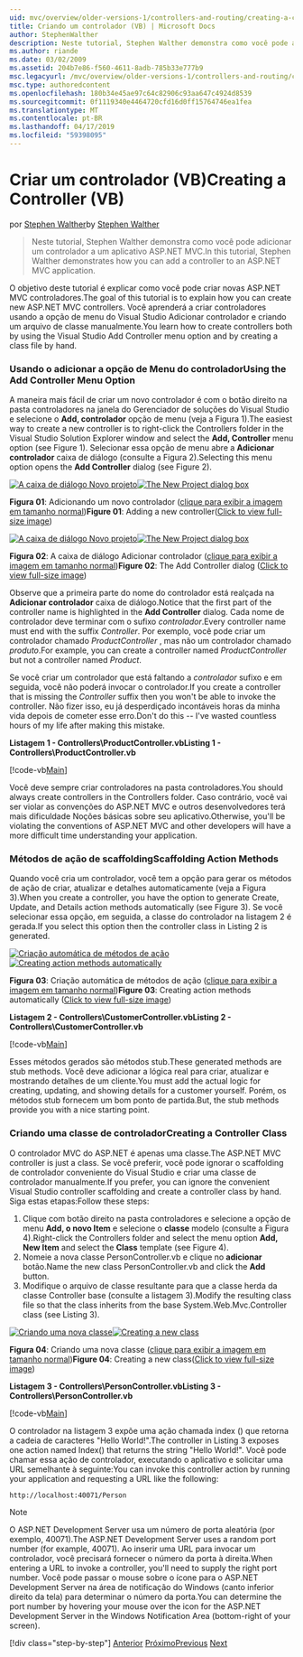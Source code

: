 ```yaml
---
uid: mvc/overview/older-versions-1/controllers-and-routing/creating-a-controller-vb
title: Criando um controlador (VB) | Microsoft Docs
author: StephenWalther
description: Neste tutorial, Stephen Walther demonstra como você pode adicionar um controlador a um aplicativo ASP.NET MVC.
ms.author: riande
ms.date: 03/02/2009
ms.assetid: 204b7e86-f560-4611-8adb-785b33e777b9
msc.legacyurl: /mvc/overview/older-versions-1/controllers-and-routing/creating-a-controller-vb
msc.type: authoredcontent
ms.openlocfilehash: 180b34e45ae97c64c82906c93aa647c4924d8539
ms.sourcegitcommit: 0f1119340e4464720cfd16d0ff15764746ea1fea
ms.translationtype: MT
ms.contentlocale: pt-BR
ms.lasthandoff: 04/17/2019
ms.locfileid: "59398095"
---
```

# <a name="creating-a-controller-vb"></a><span data-ttu-id="60e95-103">Criar um controlador (VB)</span><span class="sxs-lookup"><span data-stu-id="60e95-103">Creating a Controller (VB)</span></span>

<span data-ttu-id="60e95-104">por [Stephen Walther](https://github.com/StephenWalther)</span><span class="sxs-lookup"><span data-stu-id="60e95-104">by [Stephen Walther](https://github.com/StephenWalther)</span></span>

> <span data-ttu-id="60e95-105">Neste tutorial, Stephen Walther demonstra como você pode adicionar um controlador a um aplicativo ASP.NET MVC.</span><span class="sxs-lookup"><span data-stu-id="60e95-105">In this tutorial, Stephen Walther demonstrates how you can add a controller to an ASP.NET MVC application.</span></span>


<span data-ttu-id="60e95-106">O objetivo deste tutorial é explicar como você pode criar novas ASP.NET MVC controladores.</span><span class="sxs-lookup"><span data-stu-id="60e95-106">The goal of this tutorial is to explain how you can create new ASP.NET MVC controllers.</span></span> <span data-ttu-id="60e95-107">Você aprenderá a criar controladores usando a opção de menu do Visual Studio Adicionar controlador e criando um arquivo de classe manualmente.</span><span class="sxs-lookup"><span data-stu-id="60e95-107">You learn how to create controllers both by using the Visual Studio Add Controller menu option and by creating a class file by hand.</span></span>

### <a name="using-the-add-controller-menu-option"></a><span data-ttu-id="60e95-108">Usando o adicionar a opção de Menu do controlador</span><span class="sxs-lookup"><span data-stu-id="60e95-108">Using the Add Controller Menu Option</span></span>

<span data-ttu-id="60e95-109">A maneira mais fácil de criar um novo controlador é com o botão direito na pasta controladores na janela do Gerenciador de soluções do Visual Studio e selecione o **Add, controlador** opção de menu (veja a Figura 1).</span><span class="sxs-lookup"><span data-stu-id="60e95-109">The easiest way to create a new controller is to right-click the Controllers folder in the Visual Studio Solution Explorer window and select the **Add, Controller** menu option (see Figure 1).</span></span> <span data-ttu-id="60e95-110">Selecionar essa opção de menu abre a **Adicionar controlador** caixa de diálogo (consulte a Figura 2).</span><span class="sxs-lookup"><span data-stu-id="60e95-110">Selecting this menu option opens the **Add Controller** dialog (see Figure 2).</span></span>


<span data-ttu-id="60e95-111">[![A caixa de diálogo Novo projeto](creating-a-controller-vb/_static/image1.jpg)](creating-a-controller-vb/_static/image1.png)</span><span class="sxs-lookup"><span data-stu-id="60e95-111">[![The New Project dialog box](creating-a-controller-vb/_static/image1.jpg)](creating-a-controller-vb/_static/image1.png)</span></span>

<span data-ttu-id="60e95-112">**Figura 01**: Adicionando um novo controlador ([clique para exibir a imagem em tamanho normal](creating-a-controller-vb/_static/image2.png))</span><span class="sxs-lookup"><span data-stu-id="60e95-112">**Figure 01**: Adding a new controller([Click to view full-size image](creating-a-controller-vb/_static/image2.png))</span></span>


<span data-ttu-id="60e95-113">[![A caixa de diálogo Novo projeto](creating-a-controller-vb/_static/image2.jpg)](creating-a-controller-vb/_static/image3.png)</span><span class="sxs-lookup"><span data-stu-id="60e95-113">[![The New Project dialog box](creating-a-controller-vb/_static/image2.jpg)](creating-a-controller-vb/_static/image3.png)</span></span>

<span data-ttu-id="60e95-114">**Figura 02**: A caixa de diálogo Adicionar controlador ([clique para exibir a imagem em tamanho normal](creating-a-controller-vb/_static/image4.png))</span><span class="sxs-lookup"><span data-stu-id="60e95-114">**Figure 02**: The Add Controller dialog ([Click to view full-size image](creating-a-controller-vb/_static/image4.png))</span></span>


<span data-ttu-id="60e95-115">Observe que a primeira parte do nome do controlador está realçada na **Adicionar controlador** caixa de diálogo.</span><span class="sxs-lookup"><span data-stu-id="60e95-115">Notice that the first part of the controller name is highlighted in the **Add Controller** dialog.</span></span> <span data-ttu-id="60e95-116">Cada nome de controlador deve terminar com o sufixo *controlador*.</span><span class="sxs-lookup"><span data-stu-id="60e95-116">Every controller name must end with the suffix *Controller*.</span></span> <span data-ttu-id="60e95-117">Por exemplo, você pode criar um controlador chamado *ProductController* , mas não um controlador chamado *produto*.</span><span class="sxs-lookup"><span data-stu-id="60e95-117">For example, you can create a controller named *ProductController* but not a controller named *Product*.</span></span>


<span data-ttu-id="60e95-118">Se você criar um controlador que está faltando a *controlador* sufixo e em seguida, você não poderá invocar o controlador.</span><span class="sxs-lookup"><span data-stu-id="60e95-118">If you create a controller that is missing the *Controller* suffix then you won't be able to invoke the controller.</span></span> <span data-ttu-id="60e95-119">Não fizer isso, eu já desperdiçado incontáveis horas da minha vida depois de cometer esse erro.</span><span class="sxs-lookup"><span data-stu-id="60e95-119">Don't do this -- I've wasted countless hours of my life after making this mistake.</span></span>


<span data-ttu-id="60e95-120">**Listagem 1 - Controllers\ProductController.vb**</span><span class="sxs-lookup"><span data-stu-id="60e95-120">**Listing 1 - Controllers\ProductController.vb**</span></span>

[!code-vb[Main](creating-a-controller-vb/samples/sample1.vb)]

<span data-ttu-id="60e95-121">Você deve sempre criar controladores na pasta controladores.</span><span class="sxs-lookup"><span data-stu-id="60e95-121">You should always create controllers in the Controllers folder.</span></span> <span data-ttu-id="60e95-122">Caso contrário, você vai ser violar as convenções do ASP.NET MVC e outros desenvolvedores terá mais dificuldade Noções básicas sobre seu aplicativo.</span><span class="sxs-lookup"><span data-stu-id="60e95-122">Otherwise, you'll be violating the conventions of ASP.NET MVC and other developers will have a more difficult time understanding your application.</span></span>

### <a name="scaffolding-action-methods"></a><span data-ttu-id="60e95-123">Métodos de ação de scaffolding</span><span class="sxs-lookup"><span data-stu-id="60e95-123">Scaffolding Action Methods</span></span>

<span data-ttu-id="60e95-124">Quando você cria um controlador, você tem a opção para gerar os métodos de ação de criar, atualizar e detalhes automaticamente (veja a Figura 3).</span><span class="sxs-lookup"><span data-stu-id="60e95-124">When you create a controller, you have the option to generate Create, Update, and Details action methods automatically (see Figure 3).</span></span> <span data-ttu-id="60e95-125">Se você selecionar essa opção, em seguida, a classe do controlador na listagem 2 é gerada.</span><span class="sxs-lookup"><span data-stu-id="60e95-125">If you select this option then the controller class in Listing 2 is generated.</span></span>


<span data-ttu-id="60e95-126">[![Criação automática de métodos de ação](creating-a-controller-vb/_static/image3.jpg)](creating-a-controller-vb/_static/image5.png)</span><span class="sxs-lookup"><span data-stu-id="60e95-126">[![Creating action methods automatically](creating-a-controller-vb/_static/image3.jpg)](creating-a-controller-vb/_static/image5.png)</span></span>

<span data-ttu-id="60e95-127">**Figura 03**: Criação automática de métodos de ação ([clique para exibir a imagem em tamanho normal](creating-a-controller-vb/_static/image6.png))</span><span class="sxs-lookup"><span data-stu-id="60e95-127">**Figure 03**: Creating action methods automatically ([Click to view full-size image](creating-a-controller-vb/_static/image6.png))</span></span>


<span data-ttu-id="60e95-128">**Listagem 2 - Controllers\CustomerController.vb**</span><span class="sxs-lookup"><span data-stu-id="60e95-128">**Listing 2 - Controllers\CustomerController.vb**</span></span>

[!code-vb[Main](creating-a-controller-vb/samples/sample2.vb)]

<span data-ttu-id="60e95-129">Esses métodos gerados são métodos stub.</span><span class="sxs-lookup"><span data-stu-id="60e95-129">These generated methods are stub methods.</span></span> <span data-ttu-id="60e95-130">Você deve adicionar a lógica real para criar, atualizar e mostrando detalhes de um cliente.</span><span class="sxs-lookup"><span data-stu-id="60e95-130">You must add the actual logic for creating, updating, and showing details for a customer yourself.</span></span> <span data-ttu-id="60e95-131">Porém, os métodos stub fornecem um bom ponto de partida.</span><span class="sxs-lookup"><span data-stu-id="60e95-131">But, the stub methods provide you with a nice starting point.</span></span>

### <a name="creating-a-controller-class"></a><span data-ttu-id="60e95-132">Criando uma classe de controlador</span><span class="sxs-lookup"><span data-stu-id="60e95-132">Creating a Controller Class</span></span>

<span data-ttu-id="60e95-133">O controlador MVC do ASP.NET é apenas uma classe.</span><span class="sxs-lookup"><span data-stu-id="60e95-133">The ASP.NET MVC controller is just a class.</span></span> <span data-ttu-id="60e95-134">Se você preferir, você pode ignorar o scaffolding de controlador conveniente do Visual Studio e criar uma classe de controlador manualmente.</span><span class="sxs-lookup"><span data-stu-id="60e95-134">If you prefer, you can ignore the convenient Visual Studio controller scaffolding and create a controller class by hand.</span></span> <span data-ttu-id="60e95-135">Siga estas etapas:</span><span class="sxs-lookup"><span data-stu-id="60e95-135">Follow these steps:</span></span>

1. <span data-ttu-id="60e95-136">Clique com botão direito na pasta controladores e selecione a opção de menu **Add, o novo Item** e selecione o **classe** modelo (consulte a Figura 4).</span><span class="sxs-lookup"><span data-stu-id="60e95-136">Right-click the Controllers folder and select the menu option **Add, New Item** and select the **Class** template (see Figure 4).</span></span>
2. <span data-ttu-id="60e95-137">Nomeie a nova classe PersonController.vb e clique no **adicionar** botão.</span><span class="sxs-lookup"><span data-stu-id="60e95-137">Name the new class PersonController.vb and click the **Add** button.</span></span>
3. <span data-ttu-id="60e95-138">Modifique o arquivo de classe resultante para que a classe herda da classe Controller base (consulte a listagem 3).</span><span class="sxs-lookup"><span data-stu-id="60e95-138">Modify the resulting class file so that the class inherits from the base System.Web.Mvc.Controller class (see Listing 3).</span></span>


<span data-ttu-id="60e95-139">[![Criando uma nova classe](creating-a-controller-vb/_static/image4.jpg)](creating-a-controller-vb/_static/image7.png)</span><span class="sxs-lookup"><span data-stu-id="60e95-139">[![Creating a new class](creating-a-controller-vb/_static/image4.jpg)](creating-a-controller-vb/_static/image7.png)</span></span>

<span data-ttu-id="60e95-140">**Figura 04**: Criando uma nova classe ([clique para exibir a imagem em tamanho normal](creating-a-controller-vb/_static/image8.png))</span><span class="sxs-lookup"><span data-stu-id="60e95-140">**Figure 04**: Creating a new class([Click to view full-size image](creating-a-controller-vb/_static/image8.png))</span></span>


<span data-ttu-id="60e95-141">**Listagem 3 - Controllers\PersonController.vb**</span><span class="sxs-lookup"><span data-stu-id="60e95-141">**Listing 3 - Controllers\PersonController.vb**</span></span>

[!code-vb[Main](creating-a-controller-vb/samples/sample3.vb)]

<span data-ttu-id="60e95-142">O controlador na listagem 3 expõe uma ação chamada index () que retorna a cadeia de caracteres "Hello World!".</span><span class="sxs-lookup"><span data-stu-id="60e95-142">The controller in Listing 3 exposes one action named Index() that returns the string "Hello World!".</span></span> <span data-ttu-id="60e95-143">Você pode chamar essa ação de controlador, executando o aplicativo e solicitar uma URL semelhante à seguinte:</span><span class="sxs-lookup"><span data-stu-id="60e95-143">You can invoke this controller action by running your application and requesting a URL like the following:</span></span>

`http://localhost:40071/Person`

> [!NOTE]
> 
> <span data-ttu-id="60e95-144">O ASP.NET Development Server usa um número de porta aleatória (por exemplo, 40071).</span><span class="sxs-lookup"><span data-stu-id="60e95-144">The ASP.NET Development Server uses a random port number (for example, 40071).</span></span> <span data-ttu-id="60e95-145">Ao inserir uma URL para invocar um controlador, você precisará fornecer o número da porta à direita.</span><span class="sxs-lookup"><span data-stu-id="60e95-145">When entering a URL to invoke a controller, you'll need to supply the right port number.</span></span> <span data-ttu-id="60e95-146">Você pode passar o mouse sobre o ícone para o ASP.NET Development Server na área de notificação do Windows (canto inferior direito da tela) para determinar o número da porta.</span><span class="sxs-lookup"><span data-stu-id="60e95-146">You can determine the port number by hovering your mouse over the icon for the ASP.NET Development Server in the Windows Notification Area (bottom-right of your screen).</span></span>
> 
> [!div class="step-by-step"]
> <span data-ttu-id="60e95-147">[Anterior](adding-dynamic-content-to-a-cached-page-vb.md)
> [Próximo](creating-an-action-vb.md)</span><span class="sxs-lookup"><span data-stu-id="60e95-147">[Previous](adding-dynamic-content-to-a-cached-page-vb.md)
[Next](creating-an-action-vb.md)</span></span>

